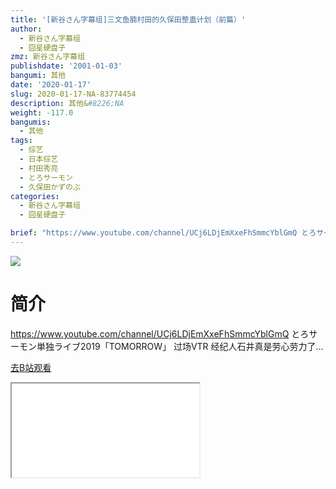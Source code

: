 ```yaml
---
title: '[新谷さん字幕组]三文鱼腩村田的久保田整蛊计划（前篇）'
author:
  - 新谷さん字幕组
  - 囧星硬盘子
zmz: 新谷さん字幕组
publishdate: '2001-01-03'
bangumi: 其他
date: '2020-01-17'
slug: 2020-01-17-NA-83774454
description: 其他&#8226;NA
weight: -117.0
bangumis:
  - 其他
tags:
  - 综艺
  - 日本综艺
  - 村田秀亮
  - とろサーモン
  - 久保田かずのぶ
categories:
  - 新谷さん字幕组
  - 囧星硬盘子

brief: "https://www.youtube.com/channel/UCj6LDjEmXxeFhSmmcYblGmQ とろサーモン単独ライブ2019「TOMORROW」 过场VTR 经纪人石井真是劳心劳力了…"
---
```

![](https://raw.githubusercontent.com/tcgriffith/owaraisite/master/static/tmpimg/29f63e1f7adc241eec2bfa8f1446d8c908e3420a.jpg.480.jpg)
# 简介  
https://www.youtube.com/channel/UCj6LDjEmXxeFhSmmcYblGmQ
とろサーモン単独ライブ2019「TOMORROW」 过场VTR
经纪人石井真是劳心劳力了…  

[去B站观看](https://www.bilibili.com/video/av83774454/)
<div class ="resp-container"><iframe class="testiframe" src="//player.bilibili.com/player.html?aid=83774454"", scrolling="no", allowfullscreen="true" > </iframe></div> 
